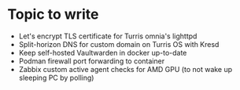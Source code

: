 # Topic to write

* Let's encrypt TLS certificate for Turris omnia's lighttpd
* Split-horizon DNS for custom domain on Turris OS with Kresd
* Keep self-hosted Vaultwarden in docker up-to-date
* Podman firewall port forwarding to container
* Zabbix custom active agent checks for AMD GPU (to not wake up sleeping PC by polling)
